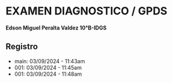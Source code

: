 # EXAMEN DIAGNOSTICO / GPDS
**Edson Miguel Peralta Valdez 10°B-IDGS**

## Registro
 - main: 03/09/2024 - 11:43am
 - 001: 03/09/2024 - 11:45am
 - 001: 03/09/2024 - 11:48am